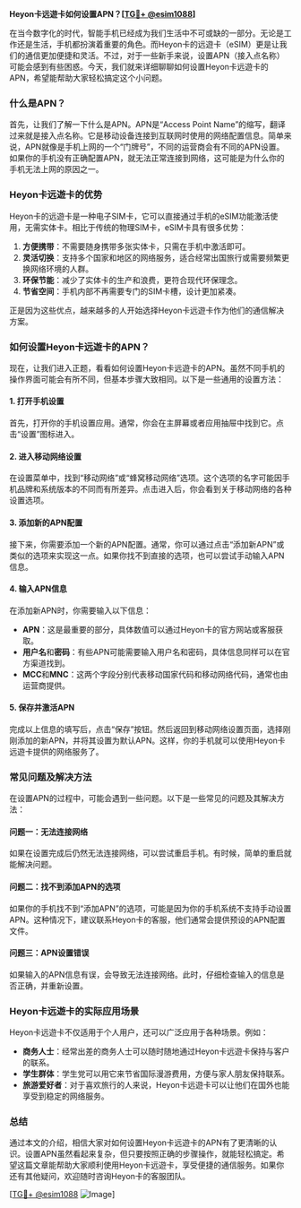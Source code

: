 **Heyon卡远遊卡如何设置APN？[[TG💪+ @esim1088](https://t.me/s/esim1088)]**

在当今数字化的时代，智能手机已经成为我们生活中不可或缺的一部分。无论是工作还是生活，手机都扮演着重要的角色。而Heyon卡的远遊卡（eSIM）更是让我们的通信更加便捷和灵活。不过，对于一些新手来说，设置APN（接入点名称）可能会感到有些困惑。今天，我们就来详细聊聊如何设置Heyon卡远遊卡的APN，希望能帮助大家轻松搞定这个小问题。

### 什么是APN？

首先，让我们了解一下什么是APN。APN是“Access Point Name”的缩写，翻译过来就是接入点名称。它是移动设备连接到互联网时使用的网络配置信息。简单来说，APN就像是手机上网的一个“门牌号”，不同的运营商会有不同的APN设置。如果你的手机没有正确配置APN，就无法正常连接到网络，这可能是为什么你的手机无法上网的原因之一。

### Heyon卡远遊卡的优势

Heyon卡的远遊卡是一种电子SIM卡，它可以直接通过手机的eSIM功能激活使用，无需实体卡。相比于传统的物理SIM卡，eSIM卡具有很多优势：

1. **方便携带**：不需要随身携带多张实体卡，只需在手机中激活即可。
2. **灵活切换**：支持多个国家和地区的网络服务，适合经常出国旅行或需要频繁更换网络环境的人群。
3. **环保节能**：减少了实体卡的生产和浪费，更符合现代环保理念。
4. **节省空间**：手机内部不再需要专门的SIM卡槽，设计更加紧凑。

正是因为这些优点，越来越多的人开始选择Heyon卡远遊卡作为他们的通信解决方案。

### 如何设置Heyon卡远遊卡的APN？

现在，让我们进入正题，看看如何设置Heyon卡远遊卡的APN。虽然不同手机的操作界面可能会有所不同，但基本步骤大致相同。以下是一些通用的设置方法：

#### 1. 打开手机设置

首先，打开你的手机设置应用。通常，你会在主屏幕或者应用抽屉中找到它。点击“设置”图标进入。

#### 2. 进入移动网络设置

在设置菜单中，找到“移动网络”或“蜂窝移动网络”选项。这个选项的名字可能因手机品牌和系统版本的不同而有所差异。点击进入后，你会看到关于移动网络的各种设置选项。

#### 3. 添加新的APN配置

接下来，你需要添加一个新的APN配置。通常，你可以通过点击“添加新APN”或类似的选项来实现这一点。如果你找不到直接的选项，也可以尝试手动输入APN信息。

#### 4. 输入APN信息

在添加新APN时，你需要输入以下信息：

- **APN**：这是最重要的部分，具体数值可以通过Heyon卡的官方网站或客服获取。
- **用户名**和**密码**：有些APN可能需要输入用户名和密码，具体信息同样可以在官方渠道找到。
- **MCC**和**MNC**：这两个字段分别代表移动国家代码和移动网络代码，通常也由运营商提供。

#### 5. 保存并激活APN

完成以上信息的填写后，点击“保存”按钮。然后返回到移动网络设置页面，选择刚刚添加的新APN，并将其设置为默认APN。这样，你的手机就可以使用Heyon卡远遊卡提供的网络服务了。

### 常见问题及解决方法

在设置APN的过程中，可能会遇到一些问题。以下是一些常见的问题及其解决方法：

#### 问题一：无法连接网络

如果在设置完成后仍然无法连接网络，可以尝试重启手机。有时候，简单的重启就能解决问题。

#### 问题二：找不到添加APN的选项

如果你的手机找不到“添加APN”的选项，可能是因为你的手机系统不支持手动设置APN。这种情况下，建议联系Heyon卡的客服，他们通常会提供预设的APN配置文件。

#### 问题三：APN设置错误

如果输入的APN信息有误，会导致无法连接网络。此时，仔细检查输入的信息是否正确，并重新设置。

### Heyon卡远遊卡的实际应用场景

Heyon卡远遊卡不仅适用于个人用户，还可以广泛应用于各种场景。例如：

- **商务人士**：经常出差的商务人士可以随时随地通过Heyon卡远遊卡保持与客户的联系。
- **学生群体**：学生党可以用它来节省国际漫游费用，方便与家人朋友保持联系。
- **旅游爱好者**：对于喜欢旅行的人来说，Heyon卡远遊卡可以让他们在国外也能享受到稳定的网络服务。

### 总结

通过本文的介绍，相信大家对如何设置Heyon卡远遊卡的APN有了更清晰的认识。设置APN虽然看起来复杂，但只要按照正确的步骤操作，就能轻松搞定。希望这篇文章能帮助大家顺利使用Heyon卡远遊卡，享受便捷的通信服务。如果你还有其他疑问，欢迎随时咨询Heyon卡的客服团队。

[[TG💪+ @esim1088](https://t.me/s/esim1088) ![Image](https://i.postimg.cc/4NQfJmqS/Snipaste-2025-05-13-00-14-12.png)]